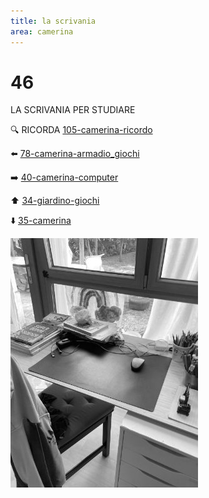 ```yaml
---
title: la scrivania
area: camerina
---
```

# 46
LA SCRIVANIA PER STUDIARE

🔍 RICORDA [105-camerina-ricordo](105-camerina-ricordo.md)

⬅️ [78-camerina-armadio_giochi](78-camerina-armadio_giochi.md)

➡️ [40-camerina-computer](40-camerina-computer.md)

⬆️ [34-giardino-giochi](34-giardino-giochi.md)

⬇️ [35-camerina](35-camerina.md)


![foto_67](../_assets/preview/foto_67.jpg)